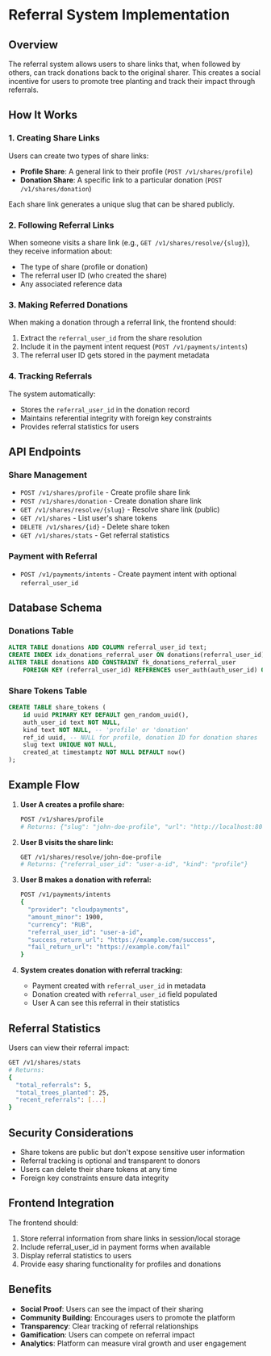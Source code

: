 # Referral System Implementation

## Overview

The referral system allows users to share links that, when followed by others, can track donations back to the original sharer. This creates a social incentive for users to promote tree planting and track their impact through referrals.

## How It Works

### 1. Creating Share Links

Users can create two types of share links:

- **Profile Share**: A general link to their profile (`POST /v1/shares/profile`)
- **Donation Share**: A specific link to a particular donation (`POST /v1/shares/donation`)

Each share link generates a unique slug that can be shared publicly.

### 2. Following Referral Links

When someone visits a share link (e.g., `GET /v1/shares/resolve/{slug}`), they receive information about:
- The type of share (profile or donation)
- The referral user ID (who created the share)
- Any associated reference data

### 3. Making Referred Donations

When making a donation through a referral link, the frontend should:
1. Extract the `referral_user_id` from the share resolution
2. Include it in the payment intent request (`POST /v1/payments/intents`)
3. The referral user ID gets stored in the payment metadata

### 4. Tracking Referrals

The system automatically:
- Stores the `referral_user_id` in the donation record
- Maintains referential integrity with foreign key constraints
- Provides referral statistics for users

## API Endpoints

### Share Management
- `POST /v1/shares/profile` - Create profile share link
- `POST /v1/shares/donation` - Create donation share link
- `GET /v1/shares/resolve/{slug}` - Resolve share link (public)
- `GET /v1/shares` - List user's share tokens
- `DELETE /v1/shares/{id}` - Delete share token
- `GET /v1/shares/stats` - Get referral statistics

### Payment with Referral
- `POST /v1/payments/intents` - Create payment intent with optional `referral_user_id`

## Database Schema

### Donations Table
```sql
ALTER TABLE donations ADD COLUMN referral_user_id text;
CREATE INDEX idx_donations_referral_user ON donations(referral_user_id);
ALTER TABLE donations ADD CONSTRAINT fk_donations_referral_user 
    FOREIGN KEY (referral_user_id) REFERENCES user_auth(auth_user_id) ON DELETE SET NULL;
```

### Share Tokens Table
```sql
CREATE TABLE share_tokens (
    id uuid PRIMARY KEY DEFAULT gen_random_uuid(),
    auth_user_id text NOT NULL,
    kind text NOT NULL, -- 'profile' or 'donation'
    ref_id uuid, -- NULL for profile, donation ID for donation shares
    slug text UNIQUE NOT NULL,
    created_at timestamptz NOT NULL DEFAULT now()
);
```

## Example Flow

1. **User A creates a profile share:**
   ```bash
   POST /v1/shares/profile
   # Returns: {"slug": "john-doe-profile", "url": "http://localhost:8080/share/john-doe-profile"}
   ```

2. **User B visits the share link:**
   ```bash
   GET /v1/shares/resolve/john-doe-profile
   # Returns: {"referral_user_id": "user-a-id", "kind": "profile"}
   ```

3. **User B makes a donation with referral:**
   ```bash
   POST /v1/payments/intents
   {
     "provider": "cloudpayments",
     "amount_minor": 1900,
     "currency": "RUB",
     "referral_user_id": "user-a-id",
     "success_return_url": "https://example.com/success",
     "fail_return_url": "https://example.com/fail"
   }
   ```

4. **System creates donation with referral tracking:**
   - Payment created with `referral_user_id` in metadata
   - Donation created with `referral_user_id` field populated
   - User A can see this referral in their statistics

## Referral Statistics

Users can view their referral impact:
```bash
GET /v1/shares/stats
# Returns:
{
  "total_referrals": 5,
  "total_trees_planted": 25,
  "recent_referrals": [...]
}
```

## Security Considerations

- Share tokens are public but don't expose sensitive user information
- Referral tracking is optional and transparent to donors
- Users can delete their share tokens at any time
- Foreign key constraints ensure data integrity

## Frontend Integration

The frontend should:
1. Store referral information from share links in session/local storage
2. Include referral_user_id in payment forms when available
3. Display referral statistics to users
4. Provide easy sharing functionality for profiles and donations

## Benefits

- **Social Proof**: Users can see the impact of their sharing
- **Community Building**: Encourages users to promote the platform
- **Transparency**: Clear tracking of referral relationships
- **Gamification**: Users can compete on referral impact
- **Analytics**: Platform can measure viral growth and user engagement
